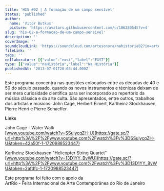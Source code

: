 ```yaml
---
title: 'HIS #02 | A formação de um campo sensível'
status: 'published'
author:
  name: 'Vitor Butkus'
  picture: 'https://avatars.githubusercontent.com/u/106280545?v=4'
slug: 'his-02-a-formacao-de-um-campo-sensivel'
description: ''
coverImage: ''
soundcloudLink: 'https://soundcloud.com/artesonora/nahistoria02?in=artesonora/sets/nahistoria'
fileLink: ''
tags: ''
collaborators: [{"value":"exst","label":"EXST"}]
type: [{"value":"naHistória","label":"Na História"}]
publishedAt: '2013-07-01T20:03:44.000Z'
---
```


Este programa concentra nas questões colocados entre as décadas de 40 e 50 do século passado, quando os novos instrumentos e técnicas deixam de ser mera curiosidade científica para ser incorporado ao repertório da música clássica e da arte culta. São apresentados, entre outros, trabalhos dos artistas e músicos: John Cage, Herbert Eimert, Karlheinz Stockhausen, Pierre Henri e Pierre Schaeffer.

**Links**

John Cage - Water Walk\
[www.youtube.com/watch?v=SSulycqZH-U](https://gate.sc/?url=http%3A%2F%2Fwww.youtube.com%2Fwatch%3Fv%3DSSulycqZH-U&token=42a50f-1-1720988523447)

Karlheinz Stockhausen "Helicopter String Quartet"\
[www.youtube.com/watch?v=13D1YY_BvWU](https://gate.sc/?url=http%3A%2F%2Fwww.youtube.com%2Fwatch%3Fv%3D13D1YY_BvWU&token=2afdfc-1-1720988523447)

Este programa foi feito com o apoio da\
ArtRio - Feira Internacional de Arte Contemporânea do Rio de Janeiro